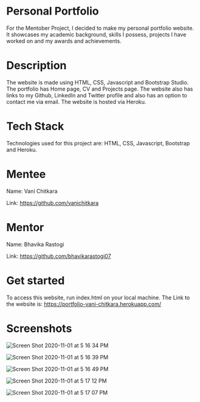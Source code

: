 # Personal Portfolio
For the Mentober Project, I decided to make my personal portfolio website. It showcases my academic background, skills I possess, projects I have worked on and my awards and achievements. 

# Description
The website is made using HTML, CSS, Javascript and Bootstrap Studio. The portfolio has Home page, CV and Projects page. The website also has links to my Github, LinkedIn and Twitter profile and also has an option to contact me via email. The website is hosted via Heroku.

# Tech Stack
Technologies used for this project are: HTML, CSS, Javascript, Bootstrap and Heroku.
# Mentee
Name: Vani Chitkara

Link: https://github.com/vanichitkara

# Mentor
Name: Bhavika Rastogi

Link: https://github.com/bhavikarastogi07

# Get started
To access this website, run index.html on your local machine.
The Link to the website is: https://portfolio-vani-chitkara.herokuapp.com/

# Screenshots
![Screen Shot 2020-11-01 at 5 16 34 PM](https://user-images.githubusercontent.com/64951124/97801942-26e95580-1c66-11eb-9012-71523df1e3bf.png)

![Screen Shot 2020-11-01 at 5 16 39 PM](https://user-images.githubusercontent.com/64951124/97801952-441e2400-1c66-11eb-99eb-903886fd5839.png)

![Screen Shot 2020-11-01 at 5 16 49 PM](https://user-images.githubusercontent.com/64951124/97801962-50a27c80-1c66-11eb-9fe5-9908f755a3ae.png)

![Screen Shot 2020-11-01 at 5 17 12 PM](https://user-images.githubusercontent.com/64951124/97801976-60ba5c00-1c66-11eb-89b5-26d3bc00a580.png)

![Screen Shot 2020-11-01 at 5 17 07 PM](https://user-images.githubusercontent.com/64951124/97801983-6c0d8780-1c66-11eb-95ad-d831f738a6ff.png)
